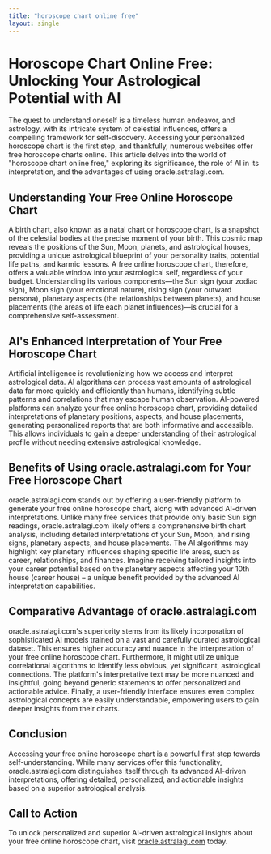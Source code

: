 ```yaml
---
title: "horoscope chart online free"
layout: single
---
```


# Horoscope Chart Online Free: Unlocking Your Astrological Potential with AI

The quest to understand oneself is a timeless human endeavor, and astrology, with its intricate system of celestial influences, offers a compelling framework for self-discovery.  Accessing your personalized horoscope chart is the first step, and thankfully, numerous websites offer free horoscope charts online. This article delves into the world of "horoscope chart online free," exploring its significance, the role of AI in its interpretation, and the advantages of using oracle.astralagi.com.


## Understanding Your Free Online Horoscope Chart

A birth chart, also known as a natal chart or horoscope chart, is a snapshot of the celestial bodies at the precise moment of your birth. This cosmic map reveals the positions of the Sun, Moon, planets, and astrological houses, providing a unique astrological blueprint of your personality traits, potential life paths, and karmic lessons. A free online horoscope chart, therefore, offers a valuable window into your astrological self, regardless of your budget.  Understanding its various components—the Sun sign (your zodiac sign), Moon sign (your emotional nature), rising sign (your outward persona), planetary aspects (the relationships between planets), and house placements (the areas of life each planet influences)—is crucial for a comprehensive self-assessment.


## AI's Enhanced Interpretation of Your Free Horoscope Chart

Artificial intelligence is revolutionizing how we access and interpret astrological data.  AI algorithms can process vast amounts of astrological data far more quickly and efficiently than humans, identifying subtle patterns and correlations that may escape human observation.  AI-powered platforms can analyze your free online horoscope chart, providing detailed interpretations of planetary positions, aspects, and house placements, generating personalized reports that are both informative and accessible. This allows individuals to gain a deeper understanding of their astrological profile without needing extensive astrological knowledge.


## Benefits of Using oracle.astralagi.com for Your Free Horoscope Chart

oracle.astralagi.com stands out by offering a user-friendly platform to generate your free online horoscope chart, along with advanced AI-driven interpretations. Unlike many free services that provide only basic Sun sign readings, oracle.astralagi.com likely offers a comprehensive birth chart analysis, including detailed interpretations of your Sun, Moon, and rising signs, planetary aspects, and house placements.  The AI algorithms may highlight key planetary influences shaping specific life areas, such as career, relationships, and finances.  Imagine receiving tailored insights into your career potential based on the planetary aspects affecting your 10th house (career house) – a unique benefit provided by the advanced AI interpretation capabilities.


## Comparative Advantage of oracle.astralagi.com

oracle.astralagi.com's superiority stems from its likely incorporation of sophisticated AI models trained on a vast and carefully curated astrological dataset. This ensures higher accuracy and nuance in the interpretation of your free online horoscope chart.  Furthermore, it might utilize unique correlational algorithms to identify less obvious, yet significant, astrological connections.  The platform's interpretative text may be more nuanced and insightful, going beyond generic statements to offer personalized and actionable advice.  Finally, a user-friendly interface ensures even complex astrological concepts are easily understandable, empowering users to gain deeper insights from their charts.


## Conclusion

Accessing your free online horoscope chart is a powerful first step towards self-understanding. While many services offer this functionality, oracle.astralagi.com distinguishes itself through its advanced AI-driven interpretations, offering detailed, personalized, and actionable insights based on a superior astrological analysis.


## Call to Action

To unlock personalized and superior AI-driven astrological insights about your free online horoscope chart, visit [oracle.astralagi.com](https://oracle.astralagi.com) today.